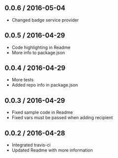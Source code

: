 ## 0.0.6 / 2016-05-04
- Changed badge service provider

## 0.0.5 / 2016-04-29
- Code highlighting in Readme
- More info to package.json

## 0.0.4 / 2016-04-29
- More tests
- Added repo info in package.json

## 0.0.3 / 2016-04-29
- Fixed sample code in Readme
- Fixed vars must be passed when adding recipient

## 0.0.2 / 2016-04-28
- Integrated travis-ci
- Updated Readme with more information
